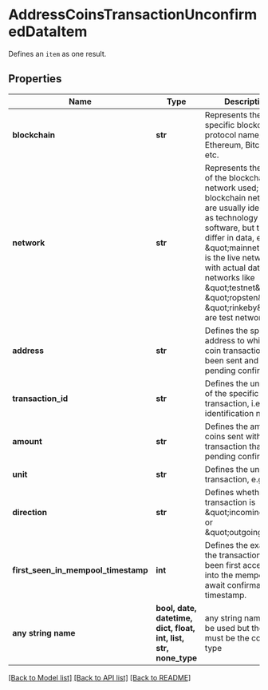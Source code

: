 # AddressCoinsTransactionUnconfirmedDataItem

Defines an `item` as one result.

## Properties
Name | Type | Description | Notes
------------ | ------------- | ------------- | -------------
**blockchain** | **str** | Represents the specific blockchain protocol name, e.g. Ethereum, Bitcoin, etc. | 
**network** | **str** | Represents the name of the blockchain network used; blockchain networks are usually identical as technology and software, but they differ in data, e.g. - \&quot;mainnet\&quot; is the live network with actual data while networks like \&quot;testnet\&quot;, \&quot;ropsten\&quot;, \&quot;rinkeby\&quot; are test networks. | 
**address** | **str** | Defines the specific address to which the coin transaction has been sent and is pending confirmation. | 
**transaction_id** | **str** | Defines the unique ID of the specific transaction, i.e. its identification number. | 
**amount** | **str** | Defines the amount of coins sent with the transaction that is pending confirmation. | 
**unit** | **str** | Defines the unit of the transaction, e.g. BTC. | 
**direction** | **str** | Defines whether the transaction is \&quot;incoming\&quot; or \&quot;outgoing\&quot;. | 
**first_seen_in_mempool_timestamp** | **int** | Defines the exact time the transaction has been first accepted into the mempool to await confirmation as timestamp. | 
**any string name** | **bool, date, datetime, dict, float, int, list, str, none_type** | any string name can be used but the value must be the correct type | [optional]

[[Back to Model list]](../README.md#documentation-for-models) [[Back to API list]](../README.md#documentation-for-api-endpoints) [[Back to README]](../README.md)


